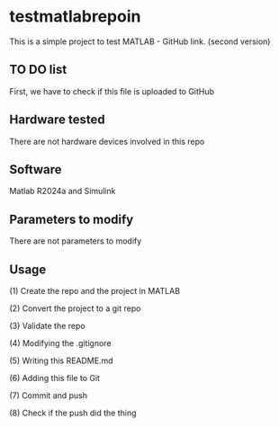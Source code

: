 # testmatlabrepoin

This is a simple project to test MATLAB - GitHub link.  (second version)

## TO DO list

First, we have to check if this file is uploaded to GitHub

## Hardware tested

There are not hardware devices involved in this repo

## Software

Matlab R2024a and Simulink

## Parameters to modify

There are not parameters to modify

## Usage

(1) Create the repo and the project in MATLAB

(2) Convert the project to a git repo

(3) Validate the repo

(4) Modifying the .gitignore

(5) Writing this README.md

(6) Adding this file to Git

(7) Commit and push

(8) Check if the push did the thing
